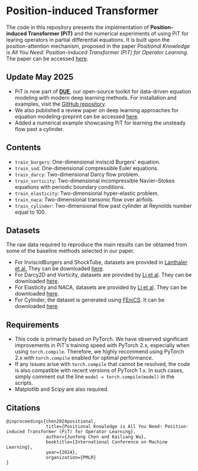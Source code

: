# Position-induced Transformer

The code in this repository presents the implementation of **Position-induced Transformer (PiT)** and the numerical experiments of using PiT for learing operators in partial differential equations. It is built upon the position-attention mechanism, proposed in the paper *Positional Knowledge is All You Need: Position-induced Transformer (PiT) for Operator Learning*. The paper can be accessed <a href="https://www.alphaxiv.org/pdf/2405.09285">here</a>.

## Update May 2025
- PiT is now part of **<a href="https://github.com/AI4Equations/due">DUE</a>**, our open-source toolkit for data-driven equation modeling with modern deep learning methods. For installation and examples, visit the <a href="https://github.com/AI4Equations/due">GitHub repository</a>. 
- We also published a review paper on deep learning approaches for equation modeling-preprint can be accessed <a href="https://www.alphaxiv.org/abs/2504.10373">here</a>.
- Added a numerical example showcasing PiT for learning the unsteady flow past a cylinder.
## Contents
- `train_burgers`: One-dimensional inviscid Burgers' equation.
- `train_sod`: One-dimensional compressible Euler equations.
- `train_darcy`: Two-dimensional Darcy flow problem.
- `train_vorticity`: Two-dimensional incompressible Navier&ndash;Stokes equations with periodic boundary conditions.
- `train_elasticity`: Two-dimensional hyper-elastic problem.
- `train_naca`: Two-dimensional transonic flow over airfoils.
- `train_cylinder`: Two-dimensional flow past cylinder at Reynolds number equal to 100.

## Datasets
The raw data required to reproduce the main results can be obtained from some of the baseline methods selected in our paper.
- For InviscidBurgers and ShockTube, datasets are provided in <a href="https://openreview.net/pdf?id=CrfhZAsJDsZ">Lanthaler et al.</a> They can be downloaded <a href="https://zenodo.org/records/7118642">here</a>.
- For Darcy2D and Vorticity, datasets are provided by <a href="https://openreview.net/pdf?id=c8P9NQVtmnO">Li et al</a>. They can be downloaded <a href="https://drive.google.com/drive/folders/1UnbQh2WWc6knEHbLn-ZaXrKUZhp7pjt-">here</a>.
- For Elasticity and NACA, datasets are provided by <a href="https://www.jmlr.org/papers/volume24/23-0064/23-0064.pdf">Li et al</a>. They can be downloaded <a href="https://drive.google.com/drive/folders/1YBuaoTdOSr_qzaow-G-iwvbUI7fiUzu8">here</a>.
- For Cylinder, the dataset is generated using <a href="https://fenicsproject.org/">FEniCS</a>. It can be downloaded <a href="https://drive.google.com/drive/folders/1efL-RR_H43Pe6P5BLtcEPFgz7ZmXnl5a">here</a>.

## Requirements
- This code is primarily based on PyTorch. We have observed significant improvements in PiT's training speed with PyTorch 2.x, especially when using `torch.compile`. Therefore, we highly recommend using PyTorch 2.x with `torch.compile` enabled for optimal performance.
- If any issues arise with `torch.compile` that cannot be resolved, the code is also compatible with recent versions of PyTorch 1.x. In such cases, simply comment out the line `model = torch.compile(model)` in the scripts.
- Matplotlib and Scipy are also required.

## Citations
```
@inproceedings{chen2024positional,
               title={Positional Knowledge is All You Need: Position-induced Transformer (PiT) for Operator Learning},
               author={Junfeng Chen and Kailiang Wu},
               booktitle={International Conference on Machine Learning},
               year={2024},
               organization={PMLR}
}
```
